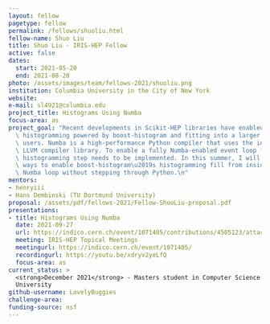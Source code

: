 ```yaml
---
layout: fellow
pagetype: fellow
permalink: /fellows/shuoliu.html
fellow-name: Shuo Liu
title: Shuo Liu - IRIS-HEP Fellow
active: false
dates:
  start: 2021-05-20
  end: 2021-08-20
photo: /assets/images/team/fellows-2021/shuoliu.png
institution: Columbia University in the City of New York
website:
e-mail: sl4921@columbia.edu
project_title: Histograms Using Numba
focus-area: as
project_goal: "Recent developments in Scikit-HEP libraries have enabled efficient\
  \ histogramming powered by boost-histogram and fitting into a larger ecosystem of\
  \ users. Numba is a high-performance Python compiler that uses the industry-standard\
  \ LLVM compiler library. To enable a fully Numba-enabled event loop for analyses,\
  \ histogramming step needs to be implemented. In this summer, I will investigate\
  \ ways to enable boost-histogram\u2019s histogramming fill from inside the LLVM\
  \ Numba loop without stepping through Python.\n"
mentors:
- henryiii
- Hans Dembinski (TU Dortmund University)
proposal: /assets/pdf/fellows-2021/Fellow-ShuoLiu-proposal.pdf
presentations:
- title: Histograms Using Numba
  date: 2021-09-27
  url: https://indico.cern.ch/event/1071405/contributions/4505123/attachments/2335540/3980767/iris-hep-talk.pdf
  meeting: IRIS-HEP Topical Meetings
  meetingurl: https://indico.cern.ch/event/1071405/
  recordingurl: https://youtu.be/xdryv2yeLfQ
  focus-area: as
current_status: >
  <strong>December 2021</strong> - Masters student in Computer Science at Columbia
  University
github-username: LovelyBuggies
challenge-area:
funding-source: nsf
---
```


